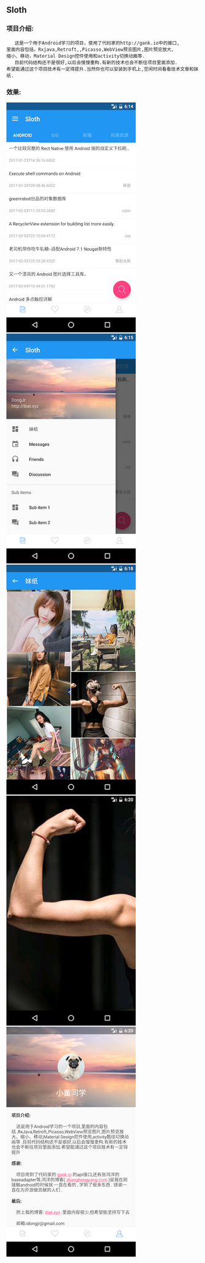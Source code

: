 ## Sloth  
### 项目介绍:  

	   这是一个用于Android学习的项目，使用了代码家的http://gank.io中的接口,
	里面内容包括，Rxjava,Retroft,,Picasso,WebView预览图片,图片预览放大、
	缩小、移动，Material Design控件使用和activity切换动画等.
	   目前代码结构还不是很好,以后会慢慢重构.有新的技术也会不断往项目里面添加.
	希望能通过这个项目技术有一定得提升.当然你也可以安装到手机上,空闲时间看看技术文章和妹纸.

### 效果:  
![首页](image/sloth_home.png)  
![drawerlayout](image/sloth_drawerlayout.png)  
![妹子](image/sloth_meizi.png)  
![图片预览](image/sloth_image_preview.png)  
![关于](image/sloth_me.png)  
